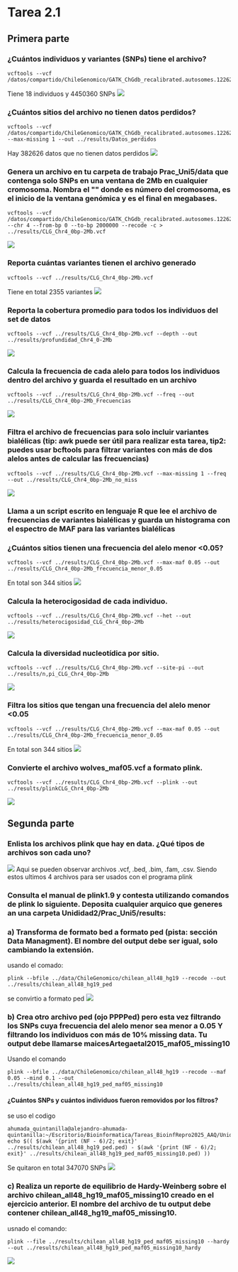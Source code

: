 # Tarea 2.1
## Primera parte
### ¿Cuántos individuos y variantes (SNPs) tiene el archivo?

```
vcftools --vcf /datos/compartido/ChileGenomico/GATK_ChGdb_recalibrated.autosomes.12262013.snps.known.vcf 
```

Tiene 18 individuos y 4450360 SNPs
![](./image/1.png)

### ¿Cuántos sitios del archivo no tienen datos perdidos?

```
vcftools --vcf /datos/compartido/ChileGenomico/GATK_ChGdb_recalibrated.autosomes.12262013.snps.known.vcf --max-missing 1 --out ../results/Datos_perdidos
```

Hay 382626 datos que no tienen datos perdidos
![](./image/2.png)

### Genera un archivo en tu carpeta de trabajo Prac_Uni5/data que contenga solo SNPs en una ventana de 2Mb en cualquier cromosoma. Nombra el "" donde es número del cromosoma, es el inicio de la ventana genómica y es el final en megabases.

```
vcftools --vcf /datos/compartido/ChileGenomico/GATK_ChGdb_recalibrated.autosomes.12262013.snps.known.vcf --chr 4 --from-bp 0 --to-bp 2000000 --recode -c > ../results/CLG_Chr4_0bp-2Mb.vcf
```

![](./image/3.png)

### Reporta cuántas variantes tienen el archivo generado

```
vcftools --vcf ../results/CLG_Chr4_0bp-2Mb.vcf 
```

Tiene en total 2355 variantes
![](./image/4.png)

### Reporta la cobertura promedio para todos los individuos del set de datos

```
vcftools --vcf ../results/CLG_Chr4_0bp-2Mb.vcf --depth --out ../results/profundidad_Chr4_0-2Mb
```

![](./image/5.png)

### Calcula la frecuencia de cada alelo para todos los individuos dentro del archivo y guarda el resultado en un archivo

```
vcftools --vcf ../results/CLG_Chr4_0bp-2Mb.vcf --freq --out ../results/CLG_Chr4_0bp-2Mb_Frecuencias
```

![](./image/6.png)

### Filtra el archivo de frecuencias para solo incluir variantes bialélicas (tip: awk puede ser útil para realizar esta tarea, tip2: puedes usar bcftools para filtrar variantes con más de dos alelos antes de calcular las frecuencias)

```
vcftools --vcf ../results/CLG_Chr4_0bp-2Mb.vcf --max-missing 1 --freq --out ../results/CLG_Chr4_0bp-2Mb_no_miss
```

![](./image/7.png)

### Llama a un script escrito en lenguaje R que lee el archivo de frecuencias de variantes bialélicas y guarda un histograma con el espectro de MAF para las variantes bialélicas

### ¿Cuántos sitios tienen una frecuencia del alelo menor <0.05?

```
vcftools --vcf ../results/CLG_Chr4_0bp-2Mb.vcf --max-maf 0.05 --out ../results/CLG_Chr4_0bp-2Mb_frecuencia_menor_0.05
```

En total son 344 sitios
![](./image/9.png)

### Calcula la heterocigosidad de cada individuo.

```
vcftools --vcf ../results/CLG_Chr4_0bp-2Mb.vcf --het --out ../results/heterocigosidad_CLG_Chr4_0bp-2Mb
```

![](./image/10.png)

### Calcula la diversidad nucleotídica por sitio.

```
vcftools --vcf ../results/CLG_Chr4_0bp-2Mb.vcf --site-pi --out ../results/n,pi_CLG_Chr4_0bp-2Mb
```

![](./image/11.png)

### Filtra los sitios que tengan una frecuencia del alelo menor <0.05

```
vcftools --vcf ../results/CLG_Chr4_0bp-2Mb.vcf --max-maf 0.05 --out ../results/CLG_Chr4_0bp-2Mb_frecuencia_menor_0.05
```

En total son 344 sitios
![](./image/9.png)

### Convierte el archivo wolves_maf05.vcf a formato plink.

```
vcftools --vcf ../results/CLG_Chr4_0bp-2Mb.vcf --plink --out ../results/plinkCLG_Chr4_0bp-2Mb
```

![](./image/12.png)


## Segunda parte
### Enlista los archivos plink que hay en data. ¿Qué tipos de archivos son cada uno?
![](./image/13.png)
Aqui se pueden observar archivos .vcf, .bed, .bim, .fam, .csv. Siendo estos ultimos 4 archivos para ser usados con el programa plink

### Consulta el manual de plink1.9 y contesta utilizando comandos de plink lo siguiente. Deposita cualquier arquico que generes an una carpeta Unididad2/Prac_Uni5/results:

### a) Transforma de formato bed a formato ped (pista: sección Data Managment). El nombre del output debe ser igual, solo cambiando la extensión.
usando el comado: 
```
plink --bfile ../data/ChileGenomico/chilean_all48_hg19 --recode --out ../results/chilean_all48_hg19_ped
```
se convirtio a formato ped
![](./image/14.png)

### b) Crea otro archivo ped (ojo PPPPed) pero esta vez filtrando los SNPs cuya frecuencia del alelo menor sea menor a 0.05 Y filtrando los individuos con más de 10% missing data. Tu output debe llamarse maicesArtegaetal2015_maf05_missing10

Usando el comando
```
plink --bfile ../data/ChileGenomico/chilean_all48_hg19 --recode --maf 0.05 --mind 0.1 --out ../results/chilean_all48_hg19_ped_maf05_missing10
```
#### ¿Cuántos SNPs y cuántos individuos fueron removidos por los filtros?
se uso el codigo 
```
ahumada_quintanilla@alejandro-ahumada-quintanilla:~/Escritorio/Bioinformatica/Tareas_BioinfRepro2025_AAQ/Unidad_2/Tarea_2.1/code$                                                       echo $(( $(awk '{print (NF - 6)/2; exit}' ../results/chilean_all48_hg19_ped.ped) - $(awk '{print (NF - 6)/2; exit}' ../results/chilean_all48_hg19_ped_maf05_missing10.ped) ))
```
Se quitaron en total 347070 SNPs
![](./image/15.png)


### c) Realiza un reporte de equilibrio de Hardy-Weinberg sobre el archivo chilean_all48_hg19_maf05_missing10 creado en el ejercicio anterior. El nombre del archivo de tu output debe contener chilean_all48_hg19_maf05_missing10.
usnado el comando:
```
plink --file ../results/chilean_all48_hg19_ped_maf05_missing10 --hardy --out ../results/chilean_all48_hg19_ped_maf05_missing10_hardy
```
![](./image/16.png)
